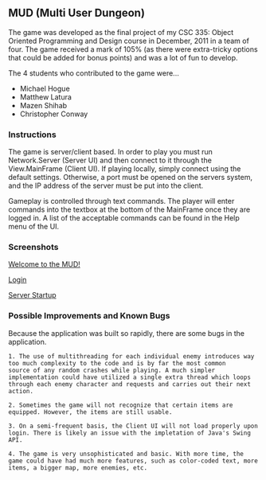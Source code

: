 ## MUD (Multi User Dungeon)
The game was developed as the final project of my CSC 335: Object Oriented Programming and Design course in December, 2011 in a team of four. The game received a mark of 105% (as there were extra-tricky options that could be added for bonus points) and was a lot of fun to develop.

The 4 students who contributed to the game were...
- Michael Hogue
- Matthew Latura
- Mazen Shihab
- Christopher Conway

### Instructions

The game is server/client based. In order to play you must run Network.Server (Server UI) and then connect to it through the
View.MainFrame (Client UI). If playing locally, simply connect using the default settings. Otherwise, a port must be opened on the servers system, and the IP address of the server must be put into the client.

Gameplay is controlled through text commands. The player will enter commands into the textbox at the bottom of the MainFrame once they are logged in. A list of the acceptable commands can be found in the Help menu of the UI. 

### Screenshots

[Welcome to the MUD!](http://i.imgur.com/NKtHq)

[Login](http://i.imgur.com/kgzsh)

[Server Startup](http://i.imgur.com/OtyyK)

### Possible Improvements and Known Bugs

Because the application was built so rapidly, there are some bugs in the application.

	1. The use of multithreading for each individual enemy introduces way too much complexity to the code and is by far the most common
	source of any random crashes while playing. A much simpler implementation could have utilized a single extra thread which loops
	through each enemy character and requests and carries out their next action.
	
	2. Sometimes the game will not recognize that certain items are equipped. However, the items are still usable.
	
	3. On a semi-frequent basis, the Client UI will not load properly upon login. There is likely an issue with the impletation of Java's Swing API.
	
	4. The game is very unsophisticated and basic. With more time, the game could have had much more features, such as color-coded text, more items, a bigger map, more enemies, etc.